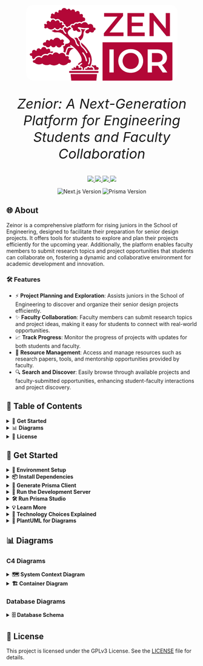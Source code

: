 <p align="center">
  <img src="./public/images/logo-nobg.png" alt="Zeinor Logo" width="400" style="border-radius: 20px;">
</p>

<p align="center" style="font-size: 36px;">
  <em> Zenior: A Next-Generation Platform for Engineering Students and Faculty Collaboration</em>
</p>

<p align="center">
    <a href="https://github.com/CSEN-SCU/csen-174-f24-project-zenior/releases" alt="Pre-release">
        <img src="https://img.shields.io/badge/release-v0.1.0--alpha-orange" />
    </a>
    <a href="https://github.com/CSEN-SCU/csen-174-f24-project-zenior/blob/main/LICENSE" alt="License Badge">
        <img src="https://img.shields.io/github/license/CSEN-SCU/csen-174-f24-project-zenior" />
    </a>
    <a href="https://github.com/CSEN-SCU/csen-174-f24-project-zenior/commits" alt="Last Commit">
        <img src="https://img.shields.io/github/last-commit/CSEN-SCU/csen-174-f24-project-zenior" />
    </a>
    <a href="https://github.com/CSEN-SCU/csen-174-f24-project-zenior/graphs/contributors" alt="Contributors">
        <img src="https://img.shields.io/github/contributors/CSEN-SCU/csen-174-f24-project-zenior" />
    </a>
</p>

<p align="center">
    <img src="https://img.shields.io/badge/Next.js-12.0.7-blue" alt="Next.js Version"/>
    <img src="https://img.shields.io/badge/Prisma-2.0-blue" alt="Prisma Version"/>
</p>

## 🌐 About

Zeinor is a comprehensive platform for rising juniors in the School of Engineering, designed to facilitate their preparation for senior design projects. It offers tools for students to explore and plan their projects efficiently for the upcoming year. Additionally, the platform enables faculty members to submit research topics and project opportunities that students can collaborate on, fostering a dynamic and collaborative environment for academic development and innovation.

### 🛠️ Features

- ⚡ **Project Planning and Exploration**: Assists juniors in the School of Engineering to discover and organize their senior design projects efficiently.
- ✨ **Faculty Collaboration**: Faculty members can submit research topics and project ideas, making it easy for students to connect with real-world opportunities.
- 📈 **Track Progress**: Monitor the progress of projects with updates for both students and faculty.
- 💼 **Resource Management**: Access and manage resources such as research papers, tools, and mentorship opportunities provided by faculty.
- 🔍 **Search and Discover**: Easily browse through available projects and faculty-submitted opportunities, enhancing student-faculty interactions and project discovery.

## 📑 Table of Contents

<details>
  <summary>🚀 <strong>Get Started</strong></summary>
  
  - [Environment Setup](#environment-setup)
  - [Install Dependencies](#install-dependencies)
  - [Generate Prisma Client](#generate-prisma-client)
  - [Run the Development Server](#run-the-development-server)
  - [Run Prisma Studio](#run-prisma-studio)
  - [Learn More](#learn-more)
  - [PlantUML for Diagrams](#plantuml-for-diagrams)
  
</details>

<details>
  <summary>📊 <strong>Diagrams</strong></summary>
  
  - [C4 Diagrams](#c4-diagrams)
    - [System Context Diagram](#system-context-diagram)
    - [Container Diagram](#container-diagram)
  - [Database Diagrams](#database-diagrams)
    - [Database Schema](#database-schema)
  
</details>

<details>
  <summary>📜 <strong>License</strong></summary>
  
  - [License](#license)
  
</details>

## 🚀 Get Started

<details>
  <summary><strong>🔧 Environment Setup</strong></summary>

Get the `.env` file from the project Google Drive and place it in the root of the project (next to `package.json`).

</details>

<details>
  <summary><strong>📦 Install Dependencies</strong></summary>

```bash
npm install
```

</details>

<details>
  <summary><strong>🔄 Generate Prisma Client</strong></summary>

```bash
npx prisma generate
```

</details>

<details>
  <summary><strong>🚀 Run the Development Server</strong></summary>

```bash
npm run dev
```

Open [http://localhost:3000](http://localhost:3000) with your browser to see the result.

</details>

<details>
  <summary><strong>🛠️ Run Prisma Studio</strong></summary>

(Optional) Run Prisma Studio to visually work with the database:

```bash
npx prisma studio
```

</details>

<details>
  <summary><strong>💡 Learn More</strong></summary>

To learn more about the technology used in this project, take a look at the following resources:

- [Next.js Documentation](https://nextjs.org/docs) - Learn about Next.js features and API.
- [Learn Next.js](https://nextjs.org/learn) - An interactive Next.js tutorial.
- [React Docs](https://react.dev/) - React documentation with examples and references.
- [Tailwind CSS Documentation](https://tailwindcss.com/docs) - Learn how to use Tailwind utility classes.
- [Prisma Documentation](https://www.prisma.io/docs/orm) - Learn about Prisma ORM.
- [Shadcn/ui Documentation](https://ui.shadcn.com/docs) - Learn about Shadcn/ui components and examples.

</details>

<details>
    <summary><strong>🚀 Technology Choices Explained</strong></summary>

- **React** - React is a JavaScript library for building user interfaces.
  It is backed by a large company and maintained a community of individual developers, making it
  both reliable and open, with a large number of libraries and tools available.
  Compared to Vue, Angular, and Svelte (other popular frontend frameworks), React is the most
  popular and has the most libraries and packages avaliable. It's also the most widely used
  frontend framework in the industry, making it a great skill to learn.
- **Next.js** - Next.js is a React framework that provides a solution for server-side rendering,
  static site generation, and more. It's backed by Vercel, a company that provides hosting and
  ecosystem for React and Next.js.
- **Prisma** - Prisma is a modern database toolkit that makes it easy to work with databases.
  It provides an ORM (Object-Relational Mapping) that allows you to interact with the database
  using JavaScript objects. It also provides a schema migration tool that allows you to easily
  update the database schema. Prisma is a great choice for this project because it provides a
  simple and easy-to-use API for working with databases and a studio web client to visually
  interact wit hthe database without the need to share Supabase accounts and credentials.
- **Supabase** - Supabase is an open-source alternative to Firebase that provides a suite of
  tools for building web applications. It includes a database, authentication, and storage
  services, as well as a real-time subscription service. Supabase is a great choice for this
  project because it is free and open source, which doesn't tie us to a proprietary platform
  and allows us to host the database ourselves if we decide to. Compared to Firebase, Supabase
  is more open and flexible, and it provides a more modern and developer-friendly API that
  integrates with Prisma and allows us to easily switch database providers.
- **Tailwind CSS** - Tailwind CSS is a utility-first CSS framework that provides a set of
  utility classes that can be used to style HTML elements. It is a great choice for this project
  because it allows us to quickly style the UI without writing custom CSS. It also provides a
  consistent and maintainable way to style the UI, making it easy to update and modify the
  styles as needed. Compared to other CSS frameworks like Bootstrap and Material-UI, Tailwind CSS
  is more flexible and customizable, allowing us to create a unique and modern design for the
  project that doesn't look like a generic template.
- **Shadcn/ui** - Shadcn/ui is a React component library that provides a set of reusable UI
  components that can be used to build web applications. It is a great choice for this project
  because it provides a set of modern and responsive components that can be easily customized
  and styled using Tailwind CSS. It also provides a consistent and cohesive design for the
  project, making it easy to create a professional and polished UI. Compared to other component
  libraries like Material-UI and Ant Design, Shadcn/ui is more lightweight and flexible, allowing
  us to easily integrate it with Tailwind CSS and customize the components to fit the design of
  the project. It also gives us the access to the source code of the used components, which
  allows us to change and modify them as needed, to achive a unique design for the project.

</details>

<details>
  <summary><strong>🍃 PlantUML for Diagrams</strong></summary>

The "diagrams" folder will be to hold diagrams that may change over time. Check out [PlantUML](https://plantuml.com/).  
 You can generate the images directly with the VS Code extension called "PlantUML." Go to settings and find Plantuml: Server and make sure it is set to "https://www.plantuml.com/plantuml",
also ensure that **PlantUML: Render** is set to **PlantUML Server**. To do this, go to settings, search for **PlantUML: Render**, and choose **PlantUML Server** from the dropdown.
You need also need **Java** installed on your system for PlantUML to work.

To preview a diagram, use the command palette (`Ctrl + Shift + P` or `Cmd + Shift + P` on Mac), type **"PlantUML: Preview Current Diagram"**, and select it.  
 To save a diagram as an image, use **"PlantUML: Save Current Diagram As..."** and choose the image format you prefer.

Here, to ensure all generated diagrams are saved in the correct location, set **PlantUML: Export Out Dir** in VS Code settings to `./diagrams/images`. This will automatically save all exported images to the `diagrams/images` folder, keeping them organized.

Optional, but to set the Diagrams Root, go to settings, search for **PlantUML: Diagrams Root**, and set it to the folder where you store your diagrams (e.g., `./diagrams`).

To create C4 model diagrams, you can use the [C4-PlantUML library](https://github.com/plantuml-stdlib/C4-PlantUML). Clone or download the repository, and include it in your diagram with `!includeC4_Container.puml` to access the C4 elements. In this repository, we use the always up-to-date version of the C4-PlantUML library directly from GitHub. To use it in your PlantUML diagrams, simply include the following line at the top of your `.puml` file: `!include https://raw.githubusercontent.com/plantuml-stdlib/C4-PlantUML/master/C4_Container.puml`. This ensures that you always have the latest version of the library without needing to manage any files locally.

</details>

## 📊 Diagrams

### C4 Diagrams

<details>
  <summary><strong>🗺️ System Context Diagram</strong></summary>

![System Context Diagram](diagrams/images/systemcontext/systemcontext.png)
_The system context diagram provides a high-level view of the components and their interactions within Zeinor._

</details>

<details>
  <summary><strong>🏗️ Container Diagram</strong></summary>

![Container Diagram](diagrams/images/containerdiagram/containerdiagram.png)
_This diagram shows the container-level view of the Zeinor application._

</details>

### Database Diagrams

<details>
  <summary><strong>🗄️ Database Schema</strong></summary>

![Database Schema](diagrams/images/schema/schema.png)
_The database schema diagram illustrates the structure of the SQL database used by Zeinor._

</details>

## 📜 License

This project is licensed under the GPLv3 License. See the [LICENSE](./LICENSE) file for details.
